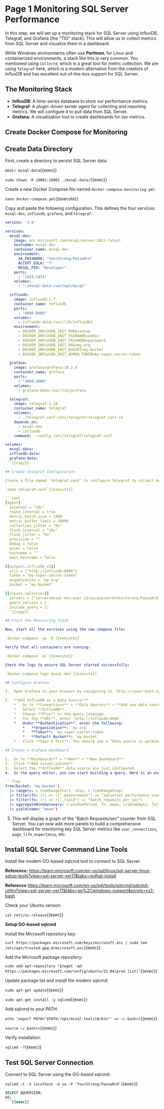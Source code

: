 # Page 1 Monitoring SQL Server Performance

In this step, we will set up a monitoring stack for SQL Server using InfluxDB, Telegraf, and Grafana (the "TIG" stack). This will allow us to collect metrics from SQL Server and visualize them in a dashboard.

While Windows environments often use **Perfmon**, for Linux and containerized environments, a stack like this is very common. You mentioned using `Collectd`, which is a great tool for metric collection. We are using `Telegraf` here, which is a modern alternative from the creators of InfluxDB and has excellent out-of-the-box support for SQL Server.

## The Monitoring Stack

*   **InfluxDB**: A time-series database to store our performance metrics.
*   **Telegraf**: A plugin-driven server agent for collecting and reporting metrics. We will configure it to pull data from SQL Server.
*   **Grafana**: A visualization tool to create dashboards for our metrics.

## Create Docker Compose for Monitoring

## Create Data Directory

First, create a directory to persist SQL Server data:

`mkdir mssql-data`{{exec}}

`sudo chown -R 10001:10001 ./mssql-data/`{{exec}}

Create a new Docker Compose file named `docker-compose-monitoring.yml`:

`nano docker-compose.yml`{{execute}}

Copy and paste the following configuration. This defines the four services: `mssql-dev`, `influxdb`, `grafana`, and `telegraf`.

```yaml
version: '3.8'

services:
  mssql-dev:
    image: mcr.microsoft.com/mssql/server:2022-latest
    hostname: mssql-dev
    container_name: mssql-dev
    environment:
      SA_PASSWORD: "YourStrong:Passw0rd"
      ACCEPT_EULA: "Y"
      MSSQL_PID: "Developer"
    ports:
      - "1433:1433"
    volumes:
      - "./mssql-data:/var/opt/mssql"

  influxdb:
    image: influxdb:2.7
    container_name: influxdb
    ports:
      - "8086:8086"
    volumes:
      - influxdb-data:/var/lib/influxdb2
    environment:
      - DOCKER_INFLUXDB_INIT_MODE=setup
      - DOCKER_INFLUXDB_INIT_USERNAME=admin
      - DOCKER_INFLUXDB_INIT_PASSWORD=password
      - DOCKER_INFLUXDB_INIT_ORG=my-org
      - DOCKER_INFLUXDB_INIT_BUCKET=my-bucket
      - DOCKER_INFLUXDB_INIT_ADMIN_TOKEN=my-super-secret-token

  grafana:
    image: grafana/grafana:10.2.0
    container_name: grafana
    ports:
      - "3000:3000"
    volumes:
      - grafana-data:/var/lib/grafana

  telegraf:
    image: telegraf:1.28
    container_name: telegraf
    volumes:
      - ./telegraf.conf:/etc/telegraf/telegraf.conf:ro
    depends_on:
      - mssql-dev
      - influxdb
    command: --config /etc/telegraf/telegraf.conf

volumes:
  mssql-data:
  influxdb-data:
  grafana-data:
```{{copy}}

## Create Telegraf Configuration

Create a file named `telegraf.conf` to configure Telegraf to collect metrics from SQL Server and send them to InfluxDB.

`nano telegraf.conf`{{execute}}

```toml
[agent]
  interval = "10s"
  round_interval = true
  metric_batch_size = 1000
  metric_buffer_limit = 10000
  collection_jitter = "0s"
  flush_interval = "10s"
  flush_jitter = "0s"
  precision = ""
  debug = false
  quiet = false
  hostname = ""
  omit_hostname = false

[[outputs.influxdb_v2]]
  urls = ["http://influxdb:8086"]
  token = "my-super-secret-token"
  organization = "my-org"
  bucket = "my-bucket"

[[inputs.sqlserver]]
  servers = ["server=mssql-dev;user id=sa;password=YourStrong:Passw0rd;app name=telegraf;log=1;"]
  query_version = 2
  include_query = []
```{{copy}}

## Start the Monitoring Stack

Now, start all the services using the new compose file:

`docker-compose  up -d`{{execute}}

Verify that all containers are running:

`docker-compose  ps`{{execute}}

Check the logs to ensure SQL Server started successfully:

`docker-compose logs mssql-dev`{{execute}}

## Configure Grafana

1.  Open Grafana in your browser by navigating to `http://<your-host-ip>:3000` {{TRAFFIC_HOST1_3000}}. The default login is `admin` / `admin`. You will be prompted to change the password.

2.  **Add InfluxDB as a Data Source:**
    *   Go to **Connections** > **Data Sources** > **Add new data source**.
    *   Select **InfluxDB**.
    *   Choose **Flux** as the query language.
    *   For the **URL**, enter `http://influxdb:8086`.
    *   Under **Authentication**, enter the following:
        *   **Organization**: `my-org`
        *   **Token**: `my-super-secret-token`
        *   **Default Bucket**: `my-bucket`
    *   Click **Save & Test**. You should see a "Data source is working" message.

## Create a Grafana Dashboard

1.  Go to **Dashboards** > **New** > **New Dashboard**.
2.  Click **Add visualization**.
3.  Select the **InfluxDB** data source you just configured.
4.  In the query editor, you can start building a query. Here is an example to show the number of batch requests per second:

```flux
from(bucket: "my-bucket")
  |> range(v: v.timeRangeStart, stop: v.timeRangeStop)
  |> filter(fn: (r) => r["_measurement"] == "sqlserver_performance_counters")
  |> filter(fn: (r) => r["_field"] == "batch_requests_per_sec")
  |> aggregateWindow(every: v.windowPeriod, fn: mean, createEmpty: false)
  |> yield(name: "mean")
```

5.  This will display a graph of the "Batch Requests/sec" counter from SQL Server. You can now add more panels to build a comprehensive dashboard for monitoring key SQL Server metrics like `user_connections`, `page_life_expectancy`, etc.

## Install SQL Server Command Line Tools

Install the modern GO-based sqlcmd tool to connect to SQL Server.

**Reference**: https://learn.microsoft.com/en-us/sql/linux/sql-server-linux-setup-tools?view=sql-server-ver17&tabs=redhat-install

**Reference** https://learn.microsoft.com/en-us/sql/tools/sqlcmd/sqlcmd-utility?view=sql-server-ver17&tabs=go%2Cwindows-support&pivots=cs1-bash

Check your Ubuntu version:

`cat /etc/os-release`{{exec}}

**Setup GO-based sqlcmd**

Install the Microsoft repository key:



`curl https://packages.microsoft.com/keys/microsoft.asc | sudo tee /etc/apt/trusted.gpg.d/microsoft.asc`{{exec}}

Add the Microsoft package repository:

`sudo add-apt-repository "$(wget -qO- https://packages.microsoft.com/config/ubuntu/22.04/prod.list)"`{{exec}}

Update package list and install the modern sqlcmd:

`sudo apt-get update`{{exec}}

`sudo apt-get install -y sqlcmd`{{exec}}

Add sqlcmd to your PATH:

`echo 'export PATH="$PATH:/opt/mssql-tools18/bin"' >> ~/.bashrc`{{exec}}

`source ~/.bashrc`{{exec}}

Verify installation:

`sqlcmd -?`{{exec}}

## Test SQL Server Connection

Connect to SQL Server using the GO-based sqlcmd:

`sqlcmd -C -S localhost -U sa -P 'YourStrong:Passw0rd'`{{exec}}

```sql
SELECT @@VERSION;
GO;
```{{exec}}
